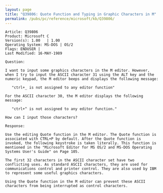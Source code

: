 ```yaml
---
layout: page
title: "Q39806: Quote Function and Typing in Graphic Characters in M"
permalink: /pubs/pc/reference/microsoft/kb/Q39806/
---
```


	Article: Q39806
	Product: Microsoft C
	Version(s): 1.00   | 1.00
	Operating System: MS-DOS | OS/2
	Flags: ENDUSER |
	Last Modified: 16-MAY-1989
	
	Question:
	
	I want to input some graphics characters in the M editor. However,
	when I try to input the ASCII character 31 using the ALT key and the
	numeric keypad, the M editor beeps and displays the following message:
	
	   "ctrl+_ is not assigned to any editor function"
	
	For the ASCII character 30, the M editor displays the following
	message:
	
	   "ctrl+^ is not assigned to any editor function."
	
	How can I input those characters?
	
	Response:
	
	Use the editing Quote function in the M editor. The Quote function is
	associated with CTRL+P by default. After the Quote function is
	invoked, the following keystroke is taken literally. This function is
	mentioned in the "Microsoft Editor for MS OS/2 and MS-DOS Operating
	Systems User's Guide" on Page 105.
	
	The first 32 characters in the ASCII character set have two
	conflicting uses. As standard ASCII characters, they are used for
	communications control and printer control. They are also used by IBM
	to represent some useful graphics characters.
	
	Using the Quote function in the M editor can prevent these ASCII
	characters from being interrupted as control characters.
